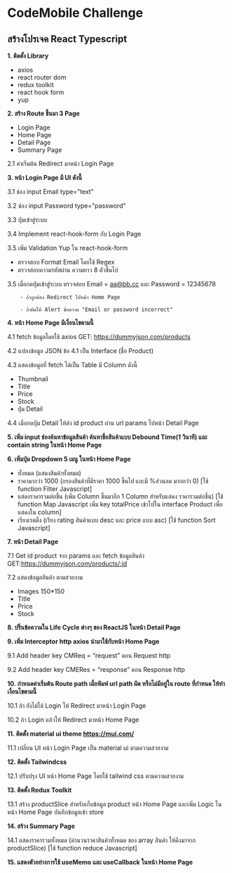 # CodeMobile Challenge

## สร้างโปรเจค React Typescript
<b>1. ติดตั้ง Library</b>
  - axios
  - react router dom
  - redux toolkit
  - react hook form
  - yup

<b>2. สร้าง Route ขึ้นมา 3 Page</b>
 - Login Page
 - Home Page
 - Detail Page
 - Summary Page

2.1 ค่าเริ่มต้น Redirect มาหน้า Login Page

<b>3. หน้า Login Page มี UI ดังนี้</b>

3.1 ช่อง input Email type="text"

3.2 ช่อง input Password type="password"

3.3 ปุ่มเข้าสู่ระบบ

3.4 Implement react-hook-form กับ Login Page

3.5 เพิ่ม Validation Yup ใน react-hook-form

- ตรวจสอบ Format Email โดยใช้ Regex
- ตรวจสอบความรหัสผ่าน ความยาว 8 ตัวขึ้นไป
  
3.5 เมื่อกดปุ่มเข้าสู่ระบบ ตรวจสอบ Email = aa@bb.cc และ Password = 12345678 

        - ถ้าถูกต้อง Redirect ไปหน้า Home Page
         
        - ถ้าผิดให้ Alert ข้อความ "Email or password incorrect"

<b>4. หน้า Home Page มีเงื่อนไขตามนี้</b>

4.1 fetch ข้อมูลโดยใช้ axios GET: https://dummyjson.com/products

4.2 แปลงข้อมูล JSON ข้อ 4.1 เป็น Interface (ชื่อ Product) 

4.3 แสดงข้อมูลที่ fetch ได้เป็น Table มี Column ดังนี้
  - Thumbnail
  - Title
  - Price
  - Stock
  - ปุ่ม Detail

4.4 เมือกดปุ่ม Detail ให้ส่ง id product ผ่าน url params ไปหน้า Detail Page
 
<b>5. เพิ่ม input ช่องค้นหาข้อมูลสินค้า ค้นหาชื่อสินค้าแบบ Debound Time(1 วินาที) และ contain string ในหน้า Home Page</b>

<b>6. เพิ่มปุ่ม Dropdown 5 เมนู ในหน้า Home Page</b>
  - ทั้งหมด (แสดงสินค้าทั้งหมด)
  - ราคามากว่า 1000 (กรองสินค้าที่มีราคา 1000 ขึ้นไป และมี %ส่วนลด มากกว่า 0) [ใช้ function Filter Javascript]
  - แสดงราคารวมต่อชิ้น (เพิ่ม Column ขึ้นมาอีก 1 Column สำหรับแสดง ราคารวมต่อชิ้น) [ใช้ function Map Javascript เพิ่ม key totalPrice เข้าไปใน interface Product เพื่อแสดงใน column]
  - เรียงเรตติ้ง (เรียง rating สินค้าแบบ desc และ price แบบ asc)  [ใช้  function Sort Javascript]
 
<b>7. หน้า Detail Page</b>

7.1 Get id product จาก params และ fetch ข้อมูลสินค้า GET:https://dummyjson.com/products/:id   

7.2 แสดงข้อมูลสินค้า ตามสวยงาม
  - Images 150*150
  - Title
  - Price
  - Stock
  
<b>8. ปริ้นข้อความใน Life Cycle ต่างๆ ของ ReactJS ในหน้า Detail Page </b>

<b>9. เพิ่ม Interceptor http axios นำมาใช้กับหน้า Home Page</b>

9.1 Add header key CMReq = “request” ตอน Request http

9.2 Add header key CMERes = “response” ตอน Response http


<b>10. กำหนดค่าเริ่มต้น Route path เมื่อพิมพ์ url path ผิด หรือไม่มีอยู่ใน route ที่กำหนด ให้ทำเงื่อนไขตามนี้</b>

10.1 ถ้า ยังไม่ได้ Login ให้ Redirect มาหน้า Login Page

10.2 ถ้า Login แล้วให้ Redirect มาหน้า Home Page


<b>11. ติดตั้ง material ui theme https://mui.com/</b>

11.1 เปลี่ยน UI หน้า Login Page เป็น material ui ตามความสวยงาม


<b>12. ติดตั้ง Tailwindcss </b>

12.1 ปรับปรุง UI หน้า Home Page โดยใช้ tailwind css ตามความสวยงาม


<b>13. ติดตั้ง Redux Toolkit </b>

13.1 สร้าง productSlice สำหรับเก็บข้อมูล product หน้า Home Page และเพิ่ม Logic ในหน้า Home Page บันทึกข้อมูลเข้า store


<b>14. สร้าง Summary Page </b>

14.1 แสดงราคารวมทั้งหมด (คำนวนราคาสินค้าทั้งหมด ของ array สินค้า ให้ดึงมาจาก productSlice) [ใช้ function reduce Javascript]


<b>15. แสดงตัวอย่างการใช้ useMemo และ useCallback ในหน้า Home Page</b>
 
